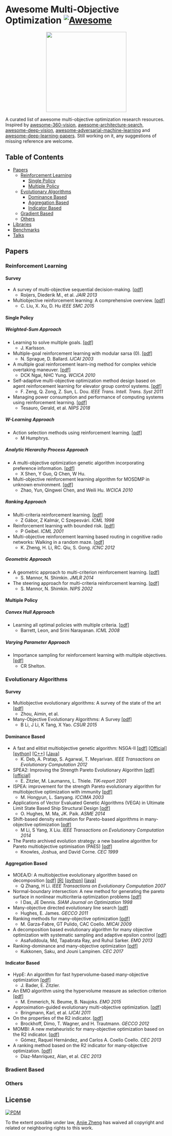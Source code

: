 # Awesome Multi-Objective Optimization [![Awesome](https://awesome.re/badge.svg)](https://awesome.re)
<p align="center">
  <img width="250" src="https://camo.githubusercontent.com/1131548cf666e1150ebd2a52f44776d539f06324/68747470733a2f2f63646e2e7261776769742e636f6d2f73696e647265736f726875732f617765736f6d652f6d61737465722f6d656469612f6c6f676f2e737667" "Awesome!">
</p>

A curated list of awesome multi-objective optimization research resources. Inspired by [awesome-360-vision](https://github.com/hsientzucheng/awesome-360-vision), [awesome-architecture-search](https://github.com/markdtw/awesome-architecture-search), [awesome-deep-vision](https://github.com/kjw0612/awesome-deep-vision), [awesome-adversarial-machine-learning](https://github.com/yenchenlin/awesome-adversarial-machine-learning) and [awesome-deep-learning-papers](https://github.com/terryum/awesome-deep-learning-papers). Still working on it, any suggestions of missing reference are welcome.


## Table of Contents

- [Papers](#papers)
  - [Reinforcement Learning](#reinforcement-learning)
    - [Single Policy](#single-policy)
    - [Multiple Policy](#multiple-policy)
  - [Evolutionary Algorithms](#evolutionary-algorithms)
    - [Dominance Based](#dominance-based)
    - [Aggregation Based](#aggregation-based)
    - [Indicator Based](#indicator-based)
  - [Gradient Based](#gradient-based)
  - [Others](#others)
- [Libraries](#libraries)
- [Benchmarks](#benchmarks)
- [Talks](#communities)



## Papers

### Reinforcement Learning
#### Survey
- A survey of multi-objective sequential decision-making. [[pdf]](https://arxiv.org/pdf/1402.0590) 
  - Roijers, Diederik M., et al. *JAIR 2013*
- Multiobjective reinforcement learning: A comprehensive overview. [[pdf]](https://arxiv.org/pdf/1402.0590) 
  - C. Liu, X. Xu, D. Hu *IEEE SMC 2015*

#### Single Policy
##### Weighted-Sum Approach
- Learning to solve multiple goals. [[pdf]](http://citeseerx.ist.psu.edu/viewdoc/download?doi=10.1.1.37.8338&rep=rep1&type=pdf) 
  - J. Karlsson.
- Multiple-goal reinforcement learning with modular sarsa (0). [[pdf]](http://citeseerx.ist.psu.edu/viewdoc/download?doi=10.1.1.37.8338&rep=rep1&type=pdf)
  - N. Sprague, D. Ballard. *IJCAI 2003*
- A multiple goal reinforcement learn-ing method for complex vehicle overtaking maneuver. [[pdf]](https://hub.hku.hk/bitstream/10722/137287/1/Content.pdf?accept=1)
  - DCK Ngai, NHC Yung. *WCICA 2010*
- Self-adaptive multi-objective optimization method design based on agent reinforcement learning for elevator group control systems. [[pdf]](https://ieeexplore.ieee.org/abstract/document/5554696/)
  - F. Zeng, Q. Zong, Z. Sun, L. Dou. *IEEE Trans. Intell. Trans. Syst 2011*
- Managing power consumption and performance of computing systems using reinforcement learning. [[pdf]](http://papers.nips.cc/paper/3251-managing-power-consumption-and-performance-of-computing-systems-using-reinforcement-learning.pdf)
  - Tesauro, Gerald, et al. *NIPS 2018*

##### W-Learning Approach
- Action selection methods using reinforcement learning. [[pdf]](http://cogprints.org/447/2/g.SAB96.ps)
  - M Humphrys.
##### Analytic Hierarchy Process Approach
- A multi-objective optimization genetic algorithm incorporating preference information. [[pdf]](http://en.cnki.com.cn/Article_en/CJFDTOTAL-XXYK200706016.htm)
  - X Shen, Y Guo, Q Chen, W Hu.
- Multi-objective reinforcement learning algorithm for MOSDMP in unknown environment. [[pdf]](http://en.cnki.com.cn/Article_en/CJFDTOTAL-XXYK200706016.htm)
  - Zhao, Yun, Qingwei Chen, and Weili Hu. *WCICA 2010*
##### Ranking Approach
- Multi-criteria reinforcement learning. [[pdf]](http://www.academia.edu/download/3406069/multi98.ps.pdf)
  - Z Gábor, Z Kalmár, C Szepesvári. *ICML 1998*
- Reinforcement learning with bounded risk. [[pdf]](http://peter-geibel.de/OnlineArticles/icml01.pdf)
  - P Geibel. *ICML 2001*
- Multi-objective reinforcement learning based routing in cognitive radio networks: Walking in a random maze. [[pdf]](http://peter-geibel.de/OnlineArticles/icml01.pdf)
  - K. Zheng, H. Li, RC. Qiu, S. Gong. *ICNC 2012*
##### Geometric Approach
- A geometric approach to multi-criterion reinforcement learning. [[pdf]](http://www.jmlr.org/papers/volume5/mannor04a/mannor04a.pdf)
  - S. Mannor, N. Shimkin. *JMLR 2014*
- The steering approach for multi-criteria reinforcement learning. [[pdf]](http://papers.nips.cc/paper/1986-the-steering-approach-for-multi-criteria-reinforcement-learning.pdf)
  - S. Mannor, N. Shimkin. *NIPS 2002*
  
#### Multiple Policy
##### Convex Hull Approach
- Learning all optimal policies with multiple criteria. [[pdf]](http://www1.icsi.berkeley.edu/~snarayan/icml.pdf)
  - Barrett, Leon, and Srini Narayanan. *ICML 2008*
##### Varying Parameter Approach
- Importance sampling for reinforcement learning with multiple objectives. [[pdf]](https://dspace.mit.edu/bitstream/handle/1721.1/5568/AITR-2001-003.pdf?sequence=2)
  - CR Shelton.

<!---
#### FQI(fitted Q-iteration) Extension

### TBC
- Tree-based fitted q-iteration for multi-objective markov decision problems. [[pdf]](https://re.public.polimi.it/bitstream/11311/690408/1/06252759.pdf)
  - A. Castelletti, F. Pianosi, M. Restelli. *IJCNN 2012*

- Multi-objective optimization by reinforcement learning (Store in elite list)

- Solving multi-objective reinforcement learning problems by EDA-RL-acquisition of various strategies (SP:Estimation of distribution)

- Multi-criteria reinforcement learning based on goal-directed exploration and its application to bipedal walking robot(SP:α-domination strategy+goal-directed bias)

- Multi-objective reinforcement learning algo-rithm and its improved convergency method(SP:parallel genetic algo+perturbation stochastic approximation)

- Parallel reinforcement learn-ing for weighted multi-criteria model with adaptive margin(SP:Adaptive margin)

- Multiobjective reinforcement learning based on multiple value functions(SP:Actor critic)

- Multi-objective fitted Q-iteration: Pareto frontier approximation in one single run(SP:FQI angain:))

- Computing optimal stationary policies for multi-objective Markov decision processes(SP:CON-MODP value iter algo)

- Policy gradient approaches for multi-objective sequential decision making

- Model-based multi-objective reinforcement learning

- Hypervolume-based multi-objective reinforcement learning

- Multi-objective reinforcement learning using sets of pareto dominating policies

- Scalarized Multi-Objective Reinforcement Learning: Novel Design Techniques

- Many-objective stochastic path finding using reinforcement learning

- Multi-objective reinforcement learning through continuous pareto manifold approximation

- Softmax exploration strategies for multiobjective reinforcement learning

-->

### Evolutionary Algorithms
#### Survey
- Multiobjective evolutionary algorithms: A survey of the state of the art [[pdf]](https://dl.acm.org/ft_gateway.cfm?ftid=1627892&id=2792984)
  - Zhou, Aimin, et al.
- Many-Objective Evolutionary Algorithms: A Survey [[pdf]](http://citeseerx.ist.psu.edu/viewdoc/download?doi=10.1.1.465.9199&rep=rep1&type=pdf)
  - B Li, J Li, K Tang, X Yao. *CSUR 2015*
#### Dominance Based
- A fast and elitist multiobjective genetic algorithm: NSGA-II [[pdf]](https://ieeexplore.ieee.org/document/996017/) [[Official]](https://www.iitk.ac.in/kangal/codes.shtml) [[python]](https://github.com/haris989/NSGA-II) [[C++]](https://github.com/dojeda/nsga2-cpp) [[Java]](https://github.com/onclave/NSGA-II)
  - K. Deb, A. Pratap, S. Agarwal, T. Meyarivan. *IEEE Transactions on Evolutionary Computation 2012*
- SPEA2: Improving the Strength Pareto Evolutionary Algorithm [[pdf]](https://pdfs.semanticscholar.org/6672/8d01f9ebd0446ab346a855a44d2b138fd82d.pdf) [[official]](http://www.cleveralgorithms.com/nature-inspired/evolution/spea.html)
  - E. Zitzler, M. Laumanns, L. Thiele. *TIK-report 2001*
- ISPEA: improvement for the strength Pareto evolutionary algorithm for multiobjective optimization with immunity [[pdf]](https://ieeexplore.ieee.org/abstract/document/1238153/)
  - M. Hongyun, L. Sanyang. *ICCIMA 2003*
- Applications of Vector Evaluated Genetic Algorithms (VEGA) in Ultimate Limit State Based Ship Structural Design [[pdf]](http://proceedings.asmedigitalcollection.asme.org/proceeding.aspx?articleid=1911976)
  - O. Hughes, M. Ma, JK. Paik. *ASME 2014*
- Shift-based density estimation for Pareto-based algorithms in many-objective optimization [[pdf]](https://bura.brunel.ac.uk/bitstream/2438/12061/1/Fulltext.pdf)
  - M Li, S Yang, X Liu. *IEEE Transactions on Evolutionary Computation 2014*
- The Pareto archived evolution strategy: a new baseline algorithm for Pareto multiobjective optimisation (PAES) [[pdf]](https://ieeexplore.ieee.org/document/781913/)
  - Knowles, Joshua, and David Corne. *CEC 1999*

#### Aggregation Based
- MOEA/D: A multiobjective evolutionary algorithm based on decomposition [[pdf]](http://web.xidian.edu.cn/xlwang/files/20150312_174546.pdf) [[R]](https://github.com/fcampelo/MOEADr) [[python]](https://github.com/mbelmadani/moead-py) [[java]](https://github.com/jMetal/jMetal/blob/master/jmetal-algorithm/src/main/java/org/uma/jmetal/algorithm/multiobjective/moead/MOEAD.java)
  - Q Zhang, H Li. *IEEE Transactions on Evolutionary Computation 2007*
- Normal-boundary intersection: A new method for generating the pareto surface in nonlinear multicriteria optimization problems [[pdf]](https://scholarship.rice.edu/bitstream/handle/1911/101880/TR96-19.pdf?sequence=1)
  - I Das, JE Dennis. *SIAM Journal on Optimization  1998*
- Many-objective directed evolutionary line search [[pdf]](http://www.whitehorseradar.co.uk/PublicationsUPDAT/conf_2011_GECCO_models.pdf)
  - Hughes, E. James. *GECCO 2011*
- Ranking methods for many-objective optimization [[pdf]](http://delta.cs.cinvestav.mx/~ccoello/EMOO/fabre09.pdf.gz)
  - M. Garza-Fabre, GT Pulido, CAC Coello. *MICAI 2009*
- A decomposition based evolutionary algorithm for many objective optimization with systematic sampling and adaptive epsilon control [[pdf]](https://pdfs.semanticscholar.org/8f71/35ba677fa47371688b3b1b77a18b1137c3ad.pdf)
  - Asafuddoula, Md, Tapabrata Ray, and Ruhul Sarker. *EMO 2013*
- Ranking-dominance and many-objective optimization [[pdf]](https://www.researchgate.net/profile/J_Lampinen/publication/224301953_Ranking-Dominance_and_Many-Objective_Optimization/links/0912f509b37511a19c000000/Ranking-Dominance-and-Many-Objective-Optimization.pdf)
  - Kukkonen, Saku, and Jouni Lampinen. *CEC 2017*

#### Indicator Based
- HypE: An algorithm for fast hypervolume-based many-objective optimization [[pdf]](https://www.research-collection.ethz.ch/bitstream/handle/20.500.11850/12187/1/eth-30945-01.pdf)
  - J. Bader, E. Zitzler.
- An EMO algorithm using the hypervolume measure as selection criterion [[pdf]](https://www.research-collection.ethz.ch/bitstream/handle/20.500.11850/12187/1/eth-30945-01.pdf)
  - M. Emmerich, N. Beume, B. Naujoks. *EMO 2015*
- Approximation-guided evolutionary multi-objective optimization. [[pdf]](http://www.aaai.org/ocs/index.php/IJCAI/IJCAI11/paper/viewFile/2929/3419)
  - Bringmann, Karl, et al. *IJCAI 2011*
- On the properties of the R2 indicator. [[pdf]](https://hal.archives-ouvertes.fr/docs/00/72/20/60/PDF/pap486s1-brockhoffAuthorVersion.pdf)
  - Brockhoff, Dimo, T. Wagner, and H. Trautmann. *GECCO 2012*
- MOMBI: A new metaheuristic for many-objective optimization based on the R2 indicator. [[pdf]](http://delta.cs.cinvestav.mx/~ccoello/EMOO/hernandez13.pdf.gz)
  - Gómez, Raquel Hernández, and Carlos A. Coello Coello.  *CEC 2013*
- A ranking method based on the R2 indicator for many-objective optimization. [[pdf]](https://www.cs.cinvestav.mx/~EVOCINV/publications/2013/conferences/cec2013-alan-final.pdf.gz)
  - Díaz-Manríquez, Alan, et al.  *CEC 2013*


### Bradient Based
### Others

## License

[![PDM](https://licensebuttons.net/p/mark/1.0/88x31.png)](https://creativecommons.org/publicdomain/zero/1.0/)

To the extent possible under law, [Anjie Zheng](http://anjie.me/) has waived all copyright and related or neighboring rights to this work.

